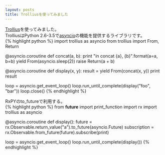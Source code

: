 ```yaml
---
layout: posts
title: Trolliusを使ってみました 
---
```

[Trollius](http://trollius.readthedocs.org/en/latest/index.html)を使ってみました。     
TrolliusはPython 2.6-3.5で[asyncio](http://docs.python.jp/3/library/asyncio.html)の機能を提供するライブラリです。    
{% highlight python %}
import trollius as asyncio
from trollius import From, Return


@asyncio.coroutine
def concat(a, b):
    print "in concat {a}, {b}".format(a=a, b=b)
    yield From(asyncio.sleep(2))
    raise Return(a + b)


@asyncio.coroutine
def display(x, y):
    result = yield From(concat(x, y))
    print result

loop = asyncio.get_event_loop()
loop.run_until_complete(display("foo", "bar"))
loop.close()
{% endhighlight %}
   
RxPYのto_futureで利用する。   
{% highlight python %}
from __future__ import print_function
import rx
import trollius as asyncio


@asyncio.coroutine
def display():
    future = rx.Observable.return_value("a").to_future(asyncio.Future)
    subscription = rx.Observable.from_future(future).subscribe(print)

loop = asyncio.get_event_loop()
loop.run_until_complete(display())
{% endhighlight %}
